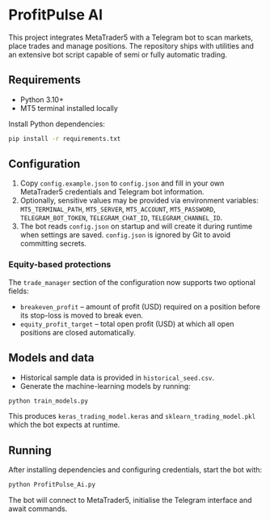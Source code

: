 # ProfitPulse AI

This project integrates MetaTrader5 with a Telegram bot to scan markets,
place trades and manage positions. The repository ships with utilities and
an extensive bot script capable of semi or fully automatic trading.

## Requirements

* Python 3.10+
* MT5 terminal installed locally

Install Python dependencies:

```bash
pip install -r requirements.txt
```

## Configuration

1. Copy `config.example.json` to `config.json` and fill in your own
   MetaTrader5 credentials and Telegram bot information.
2. Optionally, sensitive values may be provided via environment variables:
   `MT5_TERMINAL_PATH`, `MT5_SERVER`, `MT5_ACCOUNT`, `MT5_PASSWORD`,
   `TELEGRAM_BOT_TOKEN`, `TELEGRAM_CHAT_ID`, `TELEGRAM_CHANNEL_ID`.
3. The bot reads `config.json` on startup and will create it during runtime
   when settings are saved. `config.json` is ignored by Git to avoid
   committing secrets.

### Equity-based protections

The `trade_manager` section of the configuration now supports two optional
fields:

* `breakeven_profit` – amount of profit (USD) required on a position before its
  stop-loss is moved to break even.
* `equity_profit_target` – total open profit (USD) at which all open positions
  are closed automatically.

## Models and data

* Historical sample data is provided in `historical_seed.csv`.
* Generate the machine-learning models by running:

```bash
python train_models.py
```

This produces `keras_trading_model.keras` and `sklearn_trading_model.pkl`
which the bot expects at runtime.

## Running

After installing dependencies and configuring credentials, start the bot
with:

```bash
python ProfitPulse_Ai.py
```

The bot will connect to MetaTrader5, initialise the Telegram interface and
await commands.
